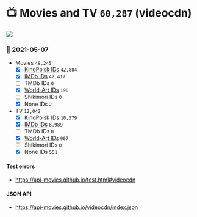 # :tv: Movies and TV `60,287` (videocdn)

<a href="https://API-Movies.github.io"><img src="https://API-Movies.github.io/banner.png?cache"></a>

### :date: 2021-05-07
- Movies `48,245`
  - [x] <a href="https://API-Movies.github.io/videocdn/movie_kinopoisk_ids.json">KinoPoisk IDs</a> `42,884`
  - [x] <a href="https://API-Movies.github.io/videocdn/movie_imdb_ids.json">IMDb IDs</a> `42,417`
  - [ ] TMDb IDs `0`
  - [x] <a href="https://API-Movies.github.io/videocdn/movie_world_art_ids.json">World-Art IDs</a> `198`
  - [ ] Shikimori IDs `0`
  - [x] None IDs `2`
- TV `12,042`
  - [x] <a href="https://API-Movies.github.io/videocdn/tv_kinopoisk_ids.json">KinoPoisk IDs</a> `10,579`
  - [x] <a href="https://API-Movies.github.io/videocdn/tv_imdb_ids.json">IMDb IDs</a> `8,989`
  - [ ] TMDb IDs `0`
  - [x] <a href="https://API-Movies.github.io/videocdn/tv_world_art_ids.json">World-Art IDs</a> `907`
  - [ ] Shikimori IDs `0`
  - [x] None IDs `551`
#### Test errors
- <a href='https://api-movies.github.io/test.html#videocdn'>https://api-movies.github.io/test.html#videocdn</a>
#### JSON API
- <a href='https://api-movies.github.io/videocdn/index.json'>https://api-movies.github.io/videocdn/index.json</a>
